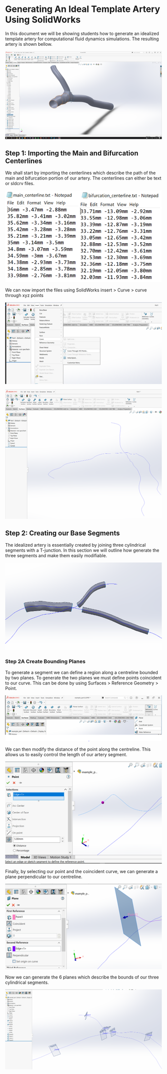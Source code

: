# Generating An Ideal Template Artery Using SolidWorks

In this document we will be showing students how to generate an idealized template
artery for computational fluid dynamics simulations. The resulting artery is shown
bellow.

![Final outcome](./images/solidworks_template_artery.PNG)

## Step 1: Importing the Main and Bifurcation Centerlines

We shall start by importing the centerlines which describe the path of the main and
bifurcation portion of our artery. The centerlines can either be text or sldcrv
files.

![alt](./images/centelines.PNG)

We can now import the files using SolidWorks insert > Curve > curve through xyz points

![alt](./images/curve_through_xyz_plane.PNG)

![alt](./images/imported_centerlines.PNG)

## Step 2: Creating our Base Segments

The idealized artery is essentially created by joining three cylindrical segments with
a T-junction. In this section we will outline how generate the three segments
and make them easily modifiable.

![alt](./images/three_cylindrical_segments.PNG)

### Step 2A Create Bounding Planes

To generate a segment we can define a region along a centreline bounded by two
planes. To generate the two planes we must define points coincident to our curve.
This can be done by using Surfaces > Reference Geometry > Point.

![alt](./images/point.PNG)

We can then modify the distance of the point along the centreline. This allows us
to easily control the length of our artery segment.

![alt](./images/point_distance.PNG)

Finally, by selecting our point and the coincident curve, we can generate a plane
perpendicular to our centreline.

![alt](./images/perpendicular_plane.PNG)

Now we can generate the 6 planes which describe the bounds of our three cylindrical
segments.

![alt](./images/bounding_planes.PNG)
